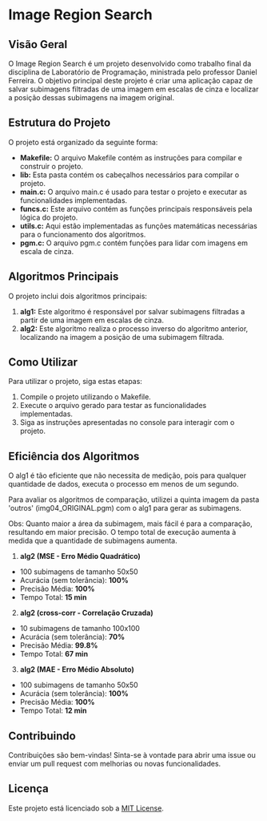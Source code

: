 # Image Region Search

## Visão Geral

O Image Region Search é um projeto desenvolvido como trabalho final da disciplina de Laboratório de Programação, ministrada pelo professor Daniel Ferreira. O objetivo principal deste projeto é criar uma aplicação capaz de salvar subimagens filtradas de uma imagem em escalas de cinza e localizar a posição dessas subimagens na imagem original.

## Estrutura do Projeto

O projeto está organizado da seguinte forma:

- **Makefile:** O arquivo Makefile contém as instruções para compilar e construir o projeto.
- **lib:** Esta pasta contém os cabeçalhos necessários para compilar o projeto.
- **main.c:** O arquivo main.c é usado para testar o projeto e executar as funcionalidades implementadas.
- **funcs.c:** Este arquivo contém as funções principais responsáveis pela lógica do projeto.
- **utils.c:** Aqui estão implementadas as funções matemáticas necessárias para o funcionamento dos algoritmos.
- **pgm.c:** O arquivo pgm.c contém funções para lidar com imagens em escala de cinza.

## Algoritmos Principais

O projeto inclui dois algoritmos principais:

1. **alg1:** Este algoritmo é responsável por salvar subimagens filtradas a partir de uma imagem em escalas de cinza.
2. **alg2:** Este algoritmo realiza o processo inverso do algoritmo anterior, localizando na imagem a posição de uma subimagem filtrada.

## Como Utilizar

Para utilizar o projeto, siga estas etapas:

1. Compile o projeto utilizando o Makefile.
2. Execute o arquivo gerado para testar as funcionalidades implementadas.
3. Siga as instruções apresentadas no console para interagir com o projeto.

## Eficiência dos Algoritmos

O alg1 é tão eficiente que não necessita de medição, pois para qualquer quantidade de dados, executa o processo em menos de um segundo.

Para avaliar os algoritmos de comparação, utilizei a quinta imagem da pasta 'outros' (img04_ORIGINAL.pgm) com o alg1 para gerar as subimagens.

Obs: Quanto maior a área da subimagem, mais fácil é para a comparação, resultando em maior precisão. O tempo total de execução aumenta à medida que a quantidade de subimagens aumenta.

1. **alg2 (MSE - Erro Médio Quadrático)**

- 100 subimagens de tamanho 50x50
- Acurácia (sem tolerância): **100%**
- Precisão Média: **100%**
- Tempo Total: **15 min**

2. **alg2 (cross-corr - Correlação Cruzada)**

- 10 subimagens de tamanho 100x100
- Acurácia (sem tolerância): **70%**
- Precisão Média: **99.8%**
- Tempo Total: **67 min**

3. **alg2 (MAE - Erro Médio Absoluto)**

- 100 subimagens de tamanho 50x50
- Acurácia (sem tolerância): **100%**
- Precisão Média: **100%**
- Tempo Total: **12 min**

## Contribuindo

Contribuições são bem-vindas! Sinta-se à vontade para abrir uma issue ou enviar um pull request com melhorias ou novas funcionalidades.

## Licença

Este projeto está licenciado sob a [MIT License](LICENSE).
